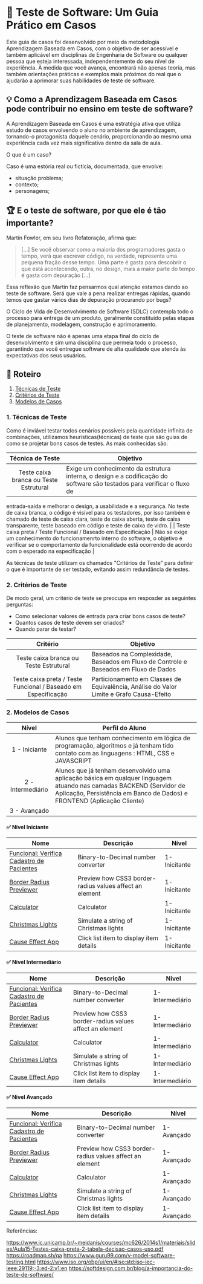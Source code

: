 # :rocket: Teste de Software: Um Guia Prático em Casos 

Este guia de casos foi desenvolvido por meio da metodologia Aprendizagem Baseada em Casos, com o objetivo de ser acessível e também aplicável em disciplinas de Engenharia de Software
ou qualquer pessoa que esteja interessada, independentemente do seu nível de experiência. À medida que você avança, encontrará não apenas teoria, mas também orientações práticas e 
exemplos mais próximos do real que o ajudarão a aprimorar suas habilidades de teste de software.

## :bulb: Como a Aprendizagem Baseada em Casos pode contribuir no ensino em teste de software?

A Aprendizagem Baseada em Casos é uma estratégia ativa que utiliza estudo de casos envolvendo o aluno no ambiente de aprendizagem, tornando-o protagonista daquele cenário, 
proporcionando ao mesmo uma experiência cada vez mais significativa dentro da sala de aula.

O que é um caso?

Caso é uma estória real ou fictícia, documentada, que envolve:

  - situação problema;
  - contexto;
  - personagens;

## :trophy: E o teste de software, por que ele é tão importante?

Martin Fowler, em seu livro Refatoração, afirma que:

>  [...] Se você observar como a maioria dos programadores gasta o tempo, verá que escrever código, na verdade, representa uma pequena fração desse tempo.
> Uma parte é gasta para descobrir o que está acontecendo, outra, no design, mais a maior parte do tempo é gasta com depuração [...]

Essa reflexão que Martin faz pensarmos qual atenção estamos dando ao teste de software.
Será que vale a pena realizar entregas rápidas, quando temos que gastar vários dias de depuração procurando por bugs?

O Ciclo de Vida de Desenvolvimento de Software (SDLC) contempla todo o processo para entrega de um produto, geralmente constituído pelas etapas de
planejamento, modelagem, construção e aprimoramento. 

O teste de software não é apenas uma etapa final do ciclo de desenvolvimento e sim uma disciplina que permeia todo o processo, garantindo que você entregue 
software de alta qualidade que atenda às expectativas dos seus usuários. 

## :dart: Roteiro 

1. [Técnicas de Teste](#tecnicateste)
2. [Critérios de Teste](#criterioteste)   
3. [Modelos de Casos](#casos)

### 1. Técnicas de Teste <a name="tecnicateste"></a>
Como é inviável testar todos cenários possíveis pela quantidade infinita de combinações, utilizamos heurísticas(técnicas) de teste que são guias de como se projetar bons casos de testes.
As mais conhecidas são:

| Técnica de Teste | Objetivo                                                                                                                                                                         |
| :--:    | ------------------------------------------------------------------------------------------------------------------------------------------------------------------------------------------|
|  Teste caixa branca ou Teste Estrutural                          | Exige um conhecimento da estrutura interna, o design e a codificação do software são testados para verificar o fluxo de 
entrada-saída e melhorar o design, a usabilidade e a segurança. No teste de caixa branca, o código é visível para os testadores, por isso também é chamado de teste de caixa clara, teste de
caixa aberta, teste de caixa transparente, teste baseado em código e teste de caixa de vidro.                                                                                                         |
|  Teste caixa preta / Teste Funcional / Baseado em Especificação  | Não se exige um conhecimento do funcionamenrto interno do software, o objetivo é verificar se o comportamento da 
funcionalidade está ocorrendo de acordo com o esperado na especificação                                                                                                                               |

As técnicas de teste utilizam os chamados "Critérios de Teste" para definir o que é importante de ser testado, evitando assim redundância de testes.

### 2. Critérios de Teste <a name="criterioteste"></a>

De modo geral, um critério de teste se preocupa em resposder as seguintes perguntas:

- Como selecionar valores de entrada para criar bons casos de teste?
- Quantos casos de teste devem ser criados?
- Quando parar de testar?

| Critério | Objetivo                                                                                                                                                                        |
| :--:    | ---------------------------------------------------------------------------------------------------------------------------------------------------------------------------------|
|  Teste caixa branca ou Teste Estrutural                          | Baseados na Complexidade, Baseados em Fluxo de Controle e Baseados em Fluxo de Dados          |
|  Teste caixa preta / Teste Funcional / Baseado em Especificação  |  Particionamento em Classes de Equivalência, Análise do Valor Limite e Grafo Causa-Efeito |

### 2. Modelos de Casos <a name="casos"></a>

| Nível |   Perfil do Aluno                                                                                                                                                                 |
| :--:    | ---------------------------------------------------------------------------------------------------------------------------------------------------------------------------------|
|  1 - Iniciante     |   Alunos que tenham conhecimento em lógica de programação, algoritmos e já tenham tido contato com as linguagens : HTML, CSS e JAVASCRIPT       |
|  2 - Intermediário |   Alunos que já tenham desenvolvido uma aplicação básica em qualquer linguagem atuando nas camadas BACKEND (Servidor de Aplicação, Persistência em Banco de Dados) e FRONTEND (Aplicação Cliente)         |
|  3 - Avançado | |

#### :white_check_mark: Nível Iniciante

| Nome                                                                              | Descrição                                                  | Nível        |
| --------------------------------------------------------------------------------- | ---------------------------------------------------------- | ------------ |
| [ Funcional: Verifica Cadastro de Pacientes](./Projects/1-Beginner/Bin2Dec-App.md)| Binary-to-Decimal number converter                         | 1-Inicitante |
| [Border Radius Previewer](./Projects/1-Beginner/Border-Radius-Previewer.md)       | Preview how CSS3 border-radius values affect an element    | 1-Inicitante |
| [Calculator](./Projects/1-Beginner/Calculator-App.md)                             | Calculator                                                 | 1-Inicitante |
| [Christmas Lights](./Projects/1-Beginner/Christmas-Lights-App.md)                 | Simulate a string of Christmas lights                      | 1-Inicitante |
| [Cause Effect App](./Projects/1-Beginner/Cause-Effect-App.md)                     | Click list item to display item details                    | 1-Inicitante |

#### :white_check_mark: Nível Intermediário 

| Nome                                                                              | Descrição                                                  | Nível           |
| --------------------------------------------------------------------------------- | ---------------------------------------------------------- | ----------------|
| [ Funcional: Verifica Cadastro de Pacientes](./Projects/1-Beginner/Bin2Dec-App.md)| Binary-to-Decimal number converter                         | 1-Intermediário |
| [Border Radius Previewer](./Projects/1-Beginner/Border-Radius-Previewer.md)       | Preview how CSS3 border-radius values affect an element    | 1-Intermediário |
| [Calculator](./Projects/1-Beginner/Calculator-App.md)                             | Calculator                                                 | 1-Intermediário |
| [Christmas Lights](./Projects/1-Beginner/Christmas-Lights-App.md)                 | Simulate a string of Christmas lights                      | 1-Intermediário |
| [Cause Effect App](./Projects/1-Beginner/Cause-Effect-App.md)                     | Click list item to display item details                    | 1-Intermediário |

#### :white_check_mark: Nível Avançado 

| Nome                                                                              | Descrição                                                  | Nível      |
| --------------------------------------------------------------------------------- | ---------------------------------------------------------- | -----------|
| [ Funcional: Verifica Cadastro de Pacientes](./Projects/1-Beginner/Bin2Dec-App.md)| Binary-to-Decimal number converter                         | 1-Avançado |
| [Border Radius Previewer](./Projects/1-Beginner/Border-Radius-Previewer.md)       | Preview how CSS3 border-radius values affect an element    | 1-Avançado |
| [Calculator](./Projects/1-Beginner/Calculator-App.md)                             | Calculator                                                 | 1-Avançado |
| [Christmas Lights](./Projects/1-Beginner/Christmas-Lights-App.md)                 | Simulate a string of Christmas lights                      | 1-Avançado |
| [Cause Effect App](./Projects/1-Beginner/Cause-Effect-App.md)                     | Click list item to display item details                    | 1-Avançado |





Referências:

https://www.ic.unicamp.br/~meidanis/courses/mc626/2014s1/materiais/slides/Aula15-Testes-caixa-preta-2-tabela-decisao-casos-uso.pdf
https://roadmap.sh/qa
https://www.guru99.com/v-model-software-testing.html
https://www.iso.org/obp/ui/en/#iso:std:iso-iec-ieee:29119:-3:ed-2:v1:en
https://softdesign.com.br/blog/a-importancia-do-teste-de-software/
